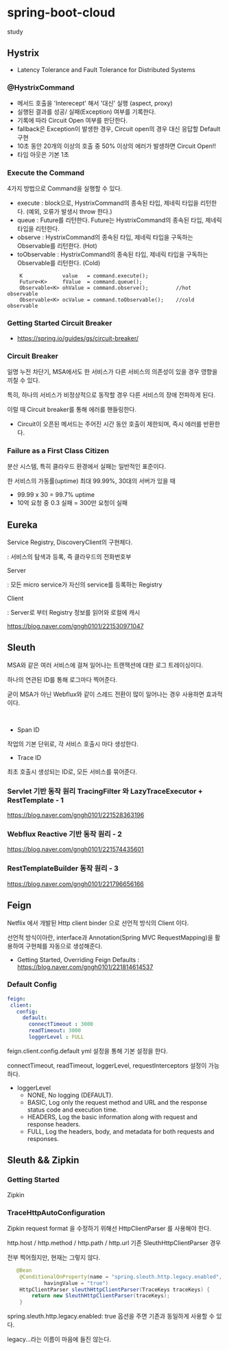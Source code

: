 # spring-boot-cloud
study

## Hystrix
- Latency Tolerance and Fault Tolerance for Distributed Systems

### @HystrixCommand
  - 메서드 호출을 'Interecept' 해서 '대신' 실행 (aspect, proxy)
  - 실행된 결과를 성공/ 실패(Exception) 여부를 기록한다.
  - 기록에 따라 Circuit Open 여부를 판단한다.
  - fallback은 Exception이 발생한 경우, Circuit open의 경우 대신 응답할 Default 구현
  - 10초 동안 20개의 이상의 호출 중 50% 이상의 에러가 발생하면 Circuit Open!!
  - 타임 아웃은 기본 1초

### Execute the Command

4가지 방법으로 Command을 실행할 수 있다.

- execute : block으로, HystrixCommand의 종속된 타입, 제네릭 타입을 리턴한다. (예외, 오류가 발생시 throw 한다.)
- queue : Future를 리턴한다. Future는 HystrixCommand의 종속된 타입, 제네릭 타입을 리턴한다. 
- observe : HystrixCommand의 종속된 타입, 제네릭 타입을 구독하는 Observable를 리턴한다. (Hot)
- toObservable : HystrixCommand의 종속된 타입, 제네릭 타입을 구독하는 Observable를 리턴한다. (Cold)

```
    K             value   = command.execute();
    Future<K>     fValue  = command.queue();
    Observable<K> ohValue = command.observe();         //hot observable
    Observable<K> ocValue = command.toObservable();    //cold observable
```
  
  
### Getting Started Circuit Breaker
- https://spring.io/guides/gs/circuit-breaker/

### Circuit Breaker
일명 누전 차단기, MSA에서도 한 서비스가 다른 서비스의 의존성이 있을 경우 영향을 끼칠 수 있다. 

특히, 하나의 서비스가 비정상적으로 동작할 경우 다른 서비스의 장애 전파하게 된다. 

이럴 때 Circuit breaker를 통해 에러를 핸들링한다. 

- Circuit이 오픈된 메서드는 주어진 시간 동안 호출이 제한되며, 즉시 에러를 반환한다. 


### Failure as a First Class Citizen

분산 시스템, 특히 클라우드 환경에서 실패는 일반적인 표준이다.

한 서비스의 가동률(uptime) 최대 99.99%, 30대의 서버가 있을 때

- 99.99 x 30 = 99.7% uptime
- 10억 요청 중 0.3 실패 = 300만 요청이 실패


## Eureka

Service Registry, DiscoveryClient의 구현체다.

: 서비스의 탐색과 등록, 즉 클라우드의 전화번호부

Server

: 모든 micro service가 자신의 service를 등록하는 Registry 

Client

: Server로 부터 Registry 정보를 읽어와 로컬에 캐시


https://blog.naver.com/gngh0101/221530971047


## Sleuth

MSA와 같은 여러 서비스에 걸쳐 일어나는 트랜잭션에 대한 로그 트레이싱이다. 

하나의 연관된 ID를 통해 로그마다 찍어준다.

굳이 MSA가 아닌 Webflux와 같이 스레드 전환이 많이 일어나는 경우 사용하면 효과적이다. 

​
- Span ID 

작업의 기본 단위로, 각 서비스 호출시 마다 생성한다.
​
- Trace ID

최초 호출시 생성되는 ID로, 모든 서비스를 묶어준다. 

### Servlet 기반 동작 원리 TracingFilter 와 LazyTraceExecutor + RestTemplate - 1

https://blog.naver.com/gngh0101/221528363196

### Webflux Reactive 기반 동작 원리 - 2

https://blog.naver.com/gngh0101/221574435601


### RestTemplateBuilder 동작 원리 - 3

https://blog.naver.com/gngh0101/221796656166


## Feign 

Netflix 에서 개발된 Http client binder 으로 선언적 방식의 Client 이다. 

선언적 방식이아란, interface과 Annotation(Spring MVC RequestMapping)을 활용하여 구현체를 자동으로 생성해준다. 

- Getting Started, Overriding Feign Defaults : https://blog.naver.com/gngh0101/221814614537
 
### Default Config
 
 ```yml
feign:
  client:
    config:
      default:
        connectTimeout : 3000
        readTimeout: 3000
        loggerLevel : FULL
```

feign.client.config.default yml 설정을 통해 기본 설정을 한다. 

connectTimeout, readTimeout, loggerLevel, requestInterceptors 설정이 가능하다. 

- loggerLevel
    - NONE, No logging (DEFAULT).
    - BASIC, Log only the request method and URL and the response status code and execution time.
    - HEADERS, Log the basic information along with request and response headers.
    - FULL, Log the headers, body, and metadata for both requests and responses.



## Sleuth && Zipkin

### Getting Started

Zipkin

### TraceHttpAutoConfiguration

Zipkin request format 을 수정하기 위해선 HttpClientParser 를 사용해야 한다.

http.host / http.method / http.path / http.url 기존 SleuthHttpClientParser 경우 

전부 찍어줬지만, 현재는 그렇지 않다.

~~~java
   @Bean
	@ConditionalOnProperty(name = "spring.sleuth.http.legacy.enabled",
			havingValue = "true")
	HttpClientParser sleuthHttpClientParser(TraceKeys traceKeys) {
		return new SleuthHttpClientParser(traceKeys);
	}
~~~

spring.sleuth.http.legacy.enabled: true 옵션을 주면 기존과 동일하게 사용할 수 있다. 

legacy...라는 이름이 마음에 들진 않는다.